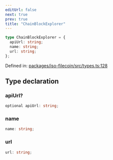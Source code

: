 ```yaml
---
editUrl: false
next: true
prev: true
title: "ChainBlockExplorer"
---
```


```ts
type ChainBlockExplorer = {
  apiUrl: string;
  name: string;
  url: string;
};
```

Defined in: [packages/iso-filecoin/src/types.ts:128](https://github.com/hugomrdias/filecoin/blob/main/packages/iso-filecoin/src/types.ts#L128)

## Type declaration

### apiUrl?

```ts
optional apiUrl: string;
```

### name

```ts
name: string;
```

### url

```ts
url: string;
```
